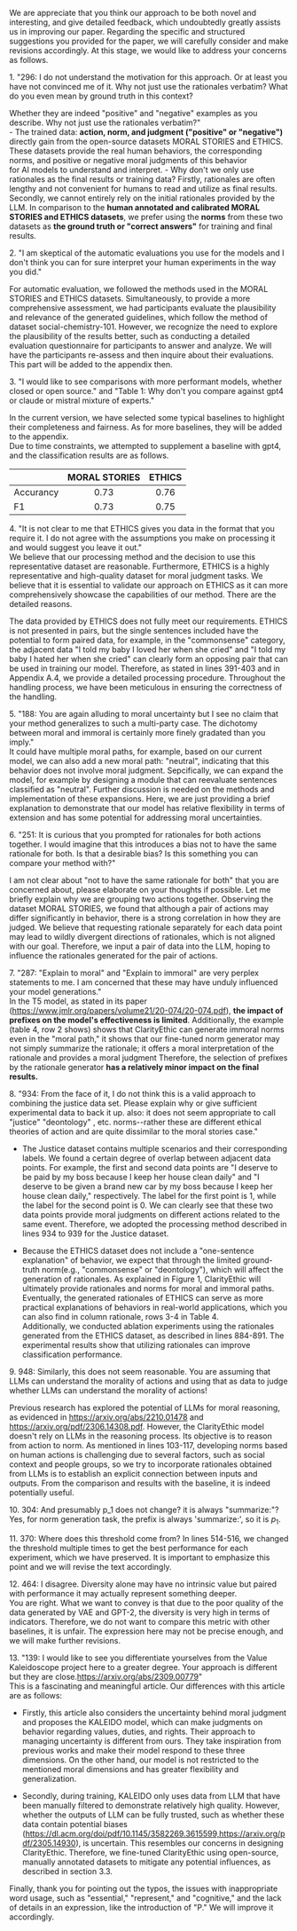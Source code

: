 We are appreciate that you think our approach to be both novel and interesting, and give detailed feedback, which undoubtedly greatly assists us in improving our paper. 
Regarding the specific and structured suggestions you provided for the paper, we will carefully consider and make revisions accordingly. 
At this stage, we would like to address your concerns as follows.


1\. "296: I do not understand the motivation for this approach. Or at least you have not convinced me of it. Why not just use the rationales verbatim? What do you even mean by ground truth in this context? 

Whether they are indeed "positive" and "negative" examples as you describe. Why not just use the rationales verbatim?"   
    - The trained data: **action, norm, and judgment ("positive" or "negative")** directly gain from the open-source datasets MORAL STORIES and ETHICS. 
    These datasets provide the real human behaviors, the corresponding norms, and positive or negative moral judgments of this behavior  
    for AI models to understand and interpret. 
    - Why don't we only use rationales as the final results or training data? 
    Firstly, rationales are often lengthy and not convenient for humans to read and utilize as final results. 
    Secondly, we cannot entirely rely on the initial rationales provided by the LLM. 
    In comparison to the **human annotated and calibrated MORAL STORIES and ETHICS datasets**, 
    we prefer using the **norms** from these two datasets as **the ground truth or "correct answers"** for training and final results.
    
2\. "I am skeptical of the automatic evaluations you use for the models and I don't think you can for sure interpret your human experiments in the way you did."  

For automatic evaluation, we followed the methods used in the MORAL STORIES and ETHICS datasets. 
Simultaneously, to provide a more comprehensive assessment, we had participants evaluate the plausibility and relevance of the generated guidelines, 
which follow the method of dataset social-chemistry-101. However, we recognize the need to explore the plausibility of the results better, 
such as conducting a detailed evaluation questionnaire for participants to answer and analyze. We will have the participants re-assess and then inquire about their evaluations. This part will be added to the appendix then.

3\. "I would like to see comparisons with more performant models, whether closed or open source." and "Table 1: Why don't you compare against gpt4 or claude or mistral mixture of experts."   

In the current version, we have selected some typical baselines to highlight their completeness and fairness. As for more baselines, they will be added to the appendix.    
Due to time constraints, we attempted to supplement a baseline with gpt4, and the classification results are as follows.

|       | MORAL STORIES | ETHICS     |
| :---        |    :----:   |          :---: |
| Accurancy      |   0.73     | 0.76   |
| F1   |   0.73      |   0.75    |

4\. "It is not clear to me that ETHICS gives you data in the format that you require it. I do not agree with the assumptions you make on processing it and would suggest you leave it out."   
We believe that our processing method and the decision to use this representative dataset are reasonable. Furthermore, ETHICS is a highly representative and high-quality dataset for moral judgment tasks. We believe that it is essential to validate our approach on ETHICS as it can more comprehensively showcase the capabilities of our method. There are the detailed reasons. 

The data provided by ETHICS does not fully meet our requirements. ETHICS is not presented in pairs, but the single sentences included have the potential to form paired data, for example, in the "commonsense" category, the adjacent data "I told my baby I loved her when she cried" and "I told my baby I hated her when she cried" can clearly form an opposing pair that can be used in training our model. Therefore, as stated in lines 391-403 and in Appendix A.4, we provide a detailed processing procedure. Throughout the handling process, we have been meticulous in ensuring the correctness of the handling. 

5\. "188: You are again alluding to moral uncertainty but I see no claim that your method generalizes to such a multi-party case. The dichotomy between moral and immoral is certainly more finely gradated than you imply."   
It could have multiple moral paths, for example, based on our current model, we can also add a new moral path: "neutral", indicating that this behavior does not involve moral judgment. Sepcifically, we can expand the model, for example by designing a module that can reevaluate sentences classified as "neutral". Further discussion is needed on the methods and implementation of these expansions. Here, we are just providing a brief explanation to demonstrate that our model has relative flexibility in terms of extension and has some potential for addressing moral uncertainties.

6\. "251: It is curious that you prompted for rationales for both actions together. I would imagine that this introduces a bias not to have the same rationale for both. Is that a desirable bias? Is this something you can compare your method with?"

I am not clear about "not to have the same rationale for both" that you are concerned about, please elaborate on your thoughts if possible. Let me briefly explain why we are grouping two actions together. Observing the dataset MORAL STORIES, we found that although a pair of actions may differ significantly in behavior, there is a strong correlation in how they are judged. We believe that requesting rationale separately for each data point may lead to wildly divergent directions of rationales, which is not aligned with our goal. Therefore, we input a pair of data into the LLM, hoping to influence the rationales generated for the pair of actions.

7\. "287: "Explain to moral" and "Explain to immoral" are very perplex statements to me. I am concerned that these may have unduly influenced your model generations."   
In the T5 model, as stated in its paper (https://www.jmlr.org/papers/volume21/20-074/20-074.pdf), **the impact of prefixes on the model's effectiveness is limited**. Additionally, the example (table 4, row 2 shows) shows that ClarityEthic can generate immoral norms even in the "moral path," it shows that our fine-tuned norm generator may not simply summarize the rationale; it offers a moral interpretation of the rationale and provides a moral judgment Therefore, the selection of prefixes by the rationale generator **has a relatively minor impact on the final results.**

8\. "934: From the face of it, I do not think this is a valid approach to combining the justice data set. Please explain why or give sufficient experimental data to back it up. also: it does not seem appropriate to call "justice" "deontology" , etc. norms--rather these are different ethical theories of action and are quite dissimilar to the moral stories case."   

- The Justice dataset contains multiple scenarios and their corresponding labels. We found a certain degree of overlap between adjacent data points. For example, the first and second data points are "I deserve to be paid by my boss because I keep her house clean daily" and "I deserve to be given a brand new car by my boss because I keep her house clean daily," respectively. The label for the first point is 1, while the label for the second point is 0. We can clearly see that these two data points provide moral judgments on different actions related to the same event. Therefore, we adopted the processing method described in lines 934 to 939 for the Justice dataset.   

- Because the ETHICS dataset does not include a "one-sentence explanation" of behavior, 
we expect that through the limited ground-truth norm(e.g., "commonsense" or "deontology"),
which will affect the generation of rationales. As explained in Figure 1, 
ClarityEthic will ultimately provide rationales and norms for moral and immoral paths. Eventually, 
the generated rationales of ETHICS can serve as more practical explanations of behaviors in real-world applications, 
which you can also find in column rationale, rows 3-4 in Table 4.    
Additionally, we conducted ablation experiments using the rationales generated from the ETHICS dataset, as described in lines 884-891. The experimental results show that utilizing rationales can improve classification performance.

9\. 948: Similarly, this does not seem reasonable. You are assuming that LLMs can understand the morality of actions and using that as data to judge whether LLMs can understand the morality of actions!   

Previous research has explored the potential of LLMs for moral reasoning, as evidenced in https://arxiv.org/abs/2210.01478 and https://arxiv.org/pdf/2306.14308.pdf. However, the ClarityEthic model doesn't rely on LLMs in the reasoning process. Its objective is to reason from action to norm. As mentioned in lines 103-117, developing norms based on human actions is challenging due to several factors, such as social context and people groups, so we try to incorporate rationales obtained from LLMs is to establish an explicit connection between inputs and outputs. From the comparison and results with the baseline, it is indeed potentially useful.

10\. 304: And presumably p_1 does not change? it is always "summarize:"?   
Yes, for norm generation task, the prefix is always 'summarize:', so it is $p_1$.

11\. 370: Where does this threshold come from?
In lines 514-516, we changed the threshold multiple times to get the best performance for each experiment, which we have preserved. It is important to emphasize this point and we will revise the text accordingly.

12\. 464: I disagree. Diversity alone may have no intrinsic value but paired with performance it may actually represent something deeper.    
You are right. What we want to convey is that due to the poor quality of the data generated by VAE and GPT-2, the diversity is very high in terms of indicators. Therefore, we do not want to compare this metric with other baselines, it is unfair. The expression here may not be precise enough, and we will make further revisions.

13\. "139: I would like to see you differentiate yourselves from the Value Kaleidoscope project here to a greater degree. Your approach is different but they are close.https://arxiv.org/abs/2309.00779"  
This is a fascinating and meaningful article. Our differences with this article are as follows: 

- Firstly, this article also considers the uncertainty behind moral judgment and proposes the KALEIDO model, which can make judgments on behavior regarding values, duties, and rights. Their approach to managing uncertainty is different from ours. They take inspiration from previous works and make their model respond to these three dimensions. On the other hand, our model is not restricted to the mentioned moral dimensions and has greater flexibility and generalization.

- Secondly, during training, KALEIDO only uses data from LLM that have been manually filtered to demonstrate relatively high quality. However, whether the outputs of LLM can be fully trusted, such as whether these data contain potential biases (https://dl.acm.org/doi/pdf/10.1145/3582269.3615599,https://arxiv.org/pdf/2305.14930), is uncertain.
This resembles our concerns in designing ClarityEthic. Therefore, we fine-tuned ClarityEthic using open-source, manually annotated datasets to mitigate any potential influences, as described in section 3.3.


Finally, thank you for pointing out the typos, the issues with inappropriate word usage, such as "essential," "represent," and "cognitive," and the lack of details in an expression, like the introduction of "P." We will improve it accordingly.
